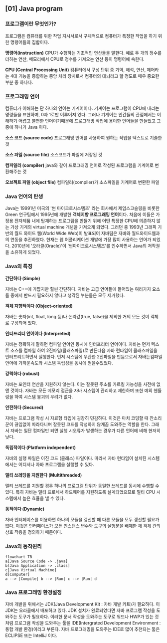 ## [01] Java program



### 프로그램이란 무엇인가?

프로그램은 컴퓨터를 위한 작업 지시서로서 구체적으로 컴퓨터가 특정한 작업을 하기 위한 명령어들의 집합이다.

**명령어(instruction)**  CPU가 수행하는 기초적인 연산들을 말한다. 예로 두 개의 정수를 더하는 연산, 메모리에서 CPU로 정수를 가져오는 연산 등이 명령어에 속한다. 

**CPU (Central Processing Unit)**  컴퓨터에서 구성 단위 중 기억, 해석, 연산, 제어라는 4대 기능을 종합하는 중앙 처리 장치로서 컴퓨터의 대뇌라고 할 정도로 매우 중요한 부분 중 하나다.  



### 프로그래밍 언어

컴퓨터가 이해하는 단 하나의 언어는 기계어이다. 기계어는 프로그램이 CPU에 내리는 명령들을 표현하며, 0과 1로만 이루어져 있다. 그러나 기계어는 인간들의 관점에서는 이해하기 어렵고 불편한 언어이기때문에 프로그래밍 작업에 용이한 언어들을 만들었고 그 중에 하나가 Java 이다. 

**소스 코드 (source code)**  프로그래밍 언어를 사용하여 원하는 작업을 텍스트로 기술한 것 

**소스 파일 (source file)**   소스코드가 파일에 저장된 것

**컴파일러 (compiler)**  java와 같이 프로그래밍 언어로 작성된 프로그램을 기계어로 변환해주는 것

**오브젝트 파일 (object file)**  컴파일러(compiler)가 소스파일을 기계어로 변환한 파일  



### Java 언어의 탄생

Java는 19991년 미국의 '썬 마이크로시스템즈' 라는 회사에서 제임스고슬링을 비롯한 Green 연구팀에서 1995년에 개발한 **객체지향 프로그래밍 언어**이다. 처음에 이들은 가정용 전자제품 내에 탑재하는 프로그램을 만들기 위해 어떤 특정한 CPU에 의존하지 않는 가상 기계의 virtual machine 개념을 가져오게 되었다. 그러던 중 1993년 그래픽 기반의 월드 와이드 웹(World Wide Web)이 발표되어 자바팀은 자바와 월드와이드웹과의 연동을 추진하였다. 현재는 웹 어플리케이션 개발에 가장 많이 사용하는 언어가 되었다. 2010년에 '오라클(Oracle)'이 '썬마이크로시스템즈'를 인수하면서 Java의 저작권을 소유하게 되었다.  



### Java의 특징

**간단하다 (Simple)**

자바는 C++에 가깝지만 훨씬 간단하다. 자바는 고급 언어들에 들어있는 여러가지 요소들 중에서 반드시 필요하지 않다고 생각된 부분들은 모두 제거했다.

**객체 지향적이다 (Object‐oriented)** 

자바는 숫자(int, float, long 등)나 논리값(true, false)을 제외한 거의 모든 것이 객체로 구성되어 있다.

**인터프리터 언어이다 (Interpreted)**

자바는 정확하게 말하면 컴파일 언어인 동시에 인터프리터 언어이다. 자바는 먼저 텍스트 소스를 컴파일 하여 2진파일(클래스파일)로 만든다음 자바 런타임이 클래스파일을 인터프리트하면서 실행한다. 먼저 시스템에 무관한 2진파일을 만듬으로서 자바는컴파일언어에 가까운속도와 시스템 독립성을 동시에 얻을수있었다.

**강력하다 (robust)**

자바는 포인터 연산을 지원하지 않는다. 이는 잘못된 주소를 가르킬 가능성을 사전에 없앤 것이다. 자바는 모든 메모리 접근을 자바 시스템이 관리하고 제한하며 또한 예외 핸들링을 하여 시스템 붕괴의 우려가 없다.

**안전하다 (Secured)**

자바는 프로그램 작성 시 자료형 타입에 굉장히 민감하다. 이것은 마치 코딩할 때 잔소리꾼이 끊임없이 따라다니며 잘못된 코드를 작성하지 않게끔 도와주는 역할을 한다. 그래서 자바는 일단 컴파일만 되면 실행 시오류가 발생하는 경우가 다른 언어에 비해 현저히 낮다.

**독립적이다 (Platform independent)** 

자바의 실행 파일은 이진 코드 (클래스) 파일이다. 따라서 자바 런타임이 설치된 시스템에서는 어디서나 자바 프로그램을 실행할 수 있다.

**멀티 쓰레딩을 지원한다 (Multithreaded)** 

멀티 쓰레드를 지원할 경우 하나의 프로그램 단위가 동일한 쓰레드를 동시에 수행할 수 있다. 특히 자바는 멀티 프로세서 하드웨어를 지원하도록 설계되었으므로 멀티 CPU 시스템에서 높은 효율을 낼 수 있다.

**동적이다 (Dynamic)** 

자바 인터페이스를 이용하면 하나의 모듈을 갱신할 때 다른 모듈을 모두 갱신할 필요가 없다. 이것은 인터페이스가 모든 인스턴스 변수와 도구의 실행문을 배제한 채 객체 간의 상호 작용을 정의하기 때문이다.  



### Java의 동작원리

```mermaid
flowchart TB
a[Java Source Code -> .java]
b[Java Application -> .class]
c[Java Virtual Machine]
d[Computer]
a --> |Compile| b --> |Run| c --> |Run| d
```



### Java 프로그래밍 환경설정

자바 개발을 위해서는 JDK(Java Development Kit : 자바 개발 키트)가 필요하다. 이 JDK는 오라클에서 배포하고 있다. JDK 설치가 완료되었다면 자바 프로그램 작성을 도와주는 도구가 필요하다. 이러한 문서 작성을 도와주는 도구로 워드나 HWP가 있는 것처럼 프로그램 작성을 도와주는 툴을 IDE(Intergrated Development Environment : 통합 개발 환경)이라고 부른다. 자바 프로그래밍을 도와주는 IDE로 많이 추천되는 툴은 ECLIPSE 또는 IntelliJ 이다.